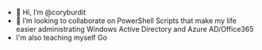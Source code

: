 - 👋 Hi, I’m @coryburdit
- 💞️ I’m looking to collaborate on PowerShell Scripts that make my life easier administrating Windows Active Directory and Azure AD/Office365
- I'm also teaching myself Go

<!---
coryburdit/coryburdit is a ✨ special ✨ repository because its `README.md` (this file) appears on your GitHub profile.
You can click the Preview link to take a look at your changes.
--->
